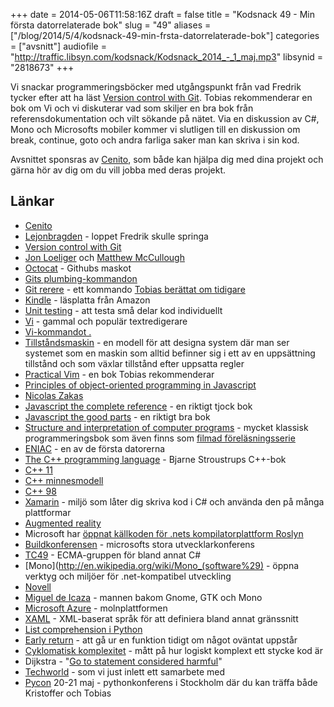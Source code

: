 +++
date = 2014-05-06T11:58:16Z
draft = false
title = "Kodsnack 49 - Min första datorrelaterade bok"
slug = "49"
aliases = ["/blog/2014/5/4/kodsnack-49-min-frsta-datorrelaterade-bok"]
categories = ["avsnitt"]
audiofile = "http://traffic.libsyn.com/kodsnack/Kodsnack_2014_-_1_maj.mp3"
libsynid = "2818673"
+++

Vi snackar programmeringsböcker med utgångspunkt från vad Fredrik tycker efter att ha läst [Version control with Git](http://shop.oreilly.com/product/0636920022862.do). Tobias rekommenderar en bok om Vi och vi diskuterar vad som skiljer en bra bok från referensdokumentation och vilt sökande på nätet. Via en diskussion av C#, Mono och Microsofts mobiler kommer vi slutligen till en diskussion om break, continue, goto och andra farliga saker man kan skriva i sin kod.

Avsnittet sponsras av [Cenito](http://www.cenito.se), som både kan hjälpa dig med dina projekt och gärna hör av dig om du vill jobba med deras projekt.

## Länkar ##

* [Cenito](http://www.cenito.se)
* [Lejonbragden](http://www.lejonbragden.se) - loppet Fredrik skulle springa
* [Version control with Git](http://shop.oreilly.com/product/0636920022862.do)
* [Jon Loeliger](https://twitter.com/JonLoeliger) och [Matthew McCullough](https://twitter.com/matthewmccull)
* [Octocat](http://www.quora.com/GitHub/What-is-the-story-behind-GitHub’s-octocat-mascot) - Githubs maskot
* [Gits plumbing-kommandon](http://git-scm.com/book/en/Git-Internals-Plumbing-and-Porcelain)
* [Git rerere](http://git-scm.com/docs/git-rerere) - ett kommando [Tobias berättat om tidigare](http://kodsnack.se/blog/2013/1/30/kodsnack-13-ett-verktyg-designat-fr-att-skjuta-sig-sjlv-i-foten-med)
* [Kindle](http://en.wikipedia.org/wiki/Amazon_Kindle) - läsplatta från Amazon
* [Unit testing](http://en.wikipedia.org/wiki/Unit_testing) - att testa små delar kod individuellt
* [Vi](http://en.wikipedia.org/wiki/Vi) - gammal och populär textredigerare
* [Vi-kommandot .](http://vimdoc.sourceforge.net/htmldoc/repeat.html)
* [Tillståndsmaskin](http://en.wikipedia.org/wiki/State_machine) - en modell för att designa system där man ser systemet som en maskin som alltid befinner sig i ett av en uppsättning tillstånd och som växlar tillstånd efter uppsatta regler
* [Practical Vim](http://www.amazon.co.uk/Practical-Vim-Thought-Pragmatic-Programmers-ebook/dp/B00I8W50SY/ref=sr_1_2?ie=UTF8&qid=1399231074&sr=8-2&keywords=vim+editor) - en bok Tobias rekommenderar
* [Principles of object-oriented programming in Javascript](https://leanpub.com/oopinjavascript/)
* [Nicolas Zakas](http://nczonline.net)
* [Javascript the complete reference](http://nczonline.net) - en riktigt tjock bok
* [Javascript the good parts](http://shop.oreilly.com/product/9780596517748.do) - en riktigt bra bok
* [Structure and interpretation of computer programs](http://mitpress.mit.edu/sicp/full-text/book/book.html) - mycket klassisk programmeringsbok som även finns som [filmad föreläsningsserie](http://groups.csail.mit.edu/mac/classes/6.001/abelson-sussman-lectures/)
* [ENIAC](http://en.wikipedia.org/wiki/Eniac) - en av de första datorerna
* [The C++ programming language](http://www.amazon.co.uk/C-Programming-Language-4th-ebook/dp/B00DUW4BMS/ref=sr_1_1?s=books&ie=UTF8&qid=1399230910&sr=1-1&keywords=bjarne+stroustrup) - Bjarne Stroustrups C++-bok
* [C++ 11](http://en.wikipedia.org/wiki/C++11)
* [C++ minnesmodell](http://en.wikipedia.org/wiki/C++11#Multithreading_memory_model)
* [C++ 98](http://en.wikipedia.org/wiki/C%2B%2B#Standardization)
* [Xamarin](https://xamarin.com) - miljö som låter dig skriva kod i C# och använda den på många plattformar
* [Augmented reality](http://en.wikipedia.org/wiki/Augmented_reality)
* Microsoft har [öppnat källkoden för .nets kompilatorplattform Roslyn](https://roslyn.codeplex.com)
* [Buildkonferensen](http://www.buildwindows.com) - microsofts stora utvecklarkonferens
* [TC49](http://www.ecma-international.org/memento/TC49.htm) - ECMA-gruppen för bland annat C#
* [Mono](http://en.wikipedia.org/wiki/Mono_(software%29) - öppna verktyg och miljöer för .net-kompatibel utveckling
* [Novell](http://en.wikipedia.org/wiki/Novell)
* [Miguel de Icaza](http://en.wikipedia.org/wiki/Miguel_de_Icaza) - mannen bakom Gnome, GTK och Mono
* [Microsoft Azure](http://en.wikipedia.org/wiki/Microsoft_Azure) - molnplattformen
* [XAML](http://en.wikipedia.org/wiki/Xaml) - XML-baserat språk för att definiera bland annat gränssnitt
* [List comprehension i Python](https://docs.python.org/2/tutorial/datastructures.html#list-comprehensions)
* [Early return](http://programmers.stackexchange.com/questions/18454/should-i-return-from-a-function-early-or-use-an-if-statement) - att gå ur en funktion tidigt om något oväntat uppstår
* [Cyklomatisk komplexitet](http://en.wikipedia.org/wiki/Cyclomatic_complexity) - mått på hur logiskt komplext ett stycke kod är
* Dijkstra - "[Go to statement considered harmful](http://citeseerx.ist.psu.edu/viewdoc/download?doi=10.1.1.92.4846&rep=rep1&type=pdf)"
* [Techworld](http://techworld.idg.se) - som vi just inlett ett samarbete med
* [Pycon](http://2014.pycon.se) 20-21 maj - pythonkonferens i Stockholm där du kan träffa både Kristoffer och Tobias

